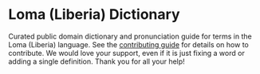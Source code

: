 
# Loma (Liberia) Dictionary

Curated public domain dictionary and pronunciation guide for terms in the Loma (Liberia) language. See the [contributing guide](https://github.com/drumworkteam/term/blob/make/.github/contributing.md) for details on how to contribute. We would love your support, even if it is just fixing a word or adding a single definition. Thank you for all your help!